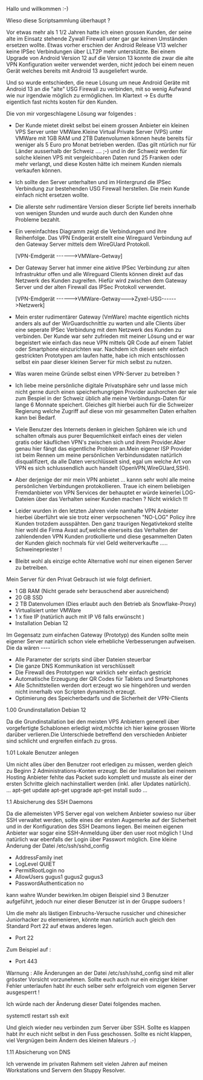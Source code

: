 Hallo und willkommen :-)

Wieso diese Scriptsammlung überhaupt ? 

Vor etwas mehr als 1 1/2 Jahren hatte ich einen grossen Kunden, der seine alte
im Einsatz stehende Zywall Firewall unter gar gar keinen Umständen ersetzen
wollte. Etwas vorher erschien der Android Release V13 welcher keine IPSec
Verbindungen über LLT2P mehr unterstützte.
Bei einem Upgrade von Android Version 12 auf die Version 13 konnte die zwar die
alte VPN Konfiguration weiter verwendet werden, nicht jedoch bei einem neuen
Gerät welches bereits mit Android 13 ausgeliefert wurde.
 
Und so wurde entschieden, die neue Lösung um neue Android Geräte mit Android 13
an die "alte" USG Firewall zu verbinden, mit so wenig Aufwand wie nur irgendwie
möglich zu ermöglichen. Im Klartext -> 
Es durfte eigentlich fast nichts kosten für den Kunden. 

Die von mir vorgeschlagene Lösung war folgendes : 

- Der Kunde mietet direkt selbst bei einem grossen Anbieter ein kleinen VPS
  Server unter VMWare.Kleine Virtual Private Server (VPS) unter VMWare mit
  1GB RAM und 2TB Datenvolumen können heute bereits für weniger als 5 Euro
  pro Monat betrieben werden. (Das gilt ntürlich nur für Länder ausserhalb 
  der Schweiz .... ;-) und in der Schweiz werden für solche kleinen VPS mit 
  vergleichbaren Daten rund 25 Franken oder mehr verlangt, und diese Kosten
  hätte ich meinem Kunden niemals verkaufen können. 

- Ich sollte den Server unterhalten und im Hintergrund die IPSec Verbindung 
  zur bestehenden USG Firewall herstellen. Die mein Kunde einfach nicht 
  ersetzen wollte.

- Die allerste sehr rudimentäre Version dieser Scripte lief bereits innerhalb
  von wenigen Stunden und wurde auch durch den Kunden ohne Probleme bezahlt.

- Ein vereinfachtes Diagramm zeigt die Verbindungen und ihre Reihenfolge.
  Das VPN Endgerät erstellt eine Wireguard Verbindung auf den Gateway Server
  mittels dem WireGUard Protokoll.

  [VPN-Emdgerät ------>VMWare-Getway] 

- Der Gateway Server hat immer eine aktive IPSec Verbindung zur alten
  Infrastruktur offen und alle Wireguard Clients können direkt auf
  das Netzwerk des Kunden zugreifen. Hiefür wird zwischen dem
  Gateway Server und der alten Firewall das IPSec Protokoll verwendet.


  [VPN-Emdgerät ------>VMWare-Getway--->Zyxel-USG------>Netzwerk]

- Mein erster rudimentärer Gateway (VmWare) machte eigentlich nichts 
  anders als auf der WirGuardschnittle zu warten und alle Clients über
  eine seperate IPSec Verbindung mit dem Netzwerk des Kunden zu
  verbinden. Der Kunde war sehr zufrieden mit meiner Lösung und er
  war begeistert wie einfach das neue VPN mittels QR Code auf einem
  Tablet oder Smartphone einzurichten war.
  Nachdem ich diesen sehr einfach gestrickten Prototypen am laufen
  hatte, habe ich mich entschlossen selbst ein paar dieser 
  kleinen Server für mich selbst zu nutzen. 

- Was waren meine Gründe selbst einen VPN-Server zu betreiben ? 

- Ich liebe meine persönliche digitale Privatsphäre sehr und lasse
  mich nicht gerne durch einen speicherhungrigen Provider aushorchen
  der wie zum Bespiel in der Schweiz üblich alle meine Verbindungs-Daten 
  für lange 6 Monnate speichert. Gleiches gilt hierbei auch für die 
  Schweizer Regierung welche Zugriff auf diese von mir gesammelten
  Daten erhalten kann bei Bedarf.

- Viele Benutzer des Internets denken in gleichen Sphären wie ich und
  schalten oftmals aus purer Bequemlichkeit einfach eines der vielen gratis
  oder käuflichen VPN's zwischen sich und ihrem Provider.Aber genau hier
  fängt das eigentliche Problem an.Mein eigener ISP Provider ist beim Rennen
  um meine persönlichen Verbindunsdaten natürlich disqualifizert, da alle Daten 
  verschlüsselt sind, egal um welche Art von VPN es sich schlussendlich
  auch handelt (OpenVPN,WireGUard,SSH).
 
- Aber derjenige der mir mein VPN anbietet ... kannn sehr wohl alle meine
  persönlichen Verbindungen protokollieren. Traue ich einem beliebigen
  Fremdanbieter von VPN Services der behauptet er würde keinerlei
  LOG-Dateien über das Verhalten seiner Kunden machen ? Nicht wirklich !!!

- Leider wurden in den letzten Jahren viele namhafte VPN Anbieter hierbei
  überführt wie sie trotz einer verpsochenen "NO-LOG" Policy ihre Kunden 
  trotzdem ausspähten. Den ganz traurigen Negativtekord stellte hier wohl 
  die Firma Avast auf,welche einerseits das Verhalten der zahlendenden
  VPN Kunden protkollierte und diese gesammelten Daten der Kunden gleich 
  nochmals für viel Geld weiterverkaufte ..... Schweinepriester !
 
- Bleibt wohl als einzige echte Alternative wohl nur einen eigenen Server
  zu betreiben.

Mein Server für den Privat Gebrauch ist wie folgt definiert.

- 1 GB RAM (Nicht gerade sehr berauschend aber ausreichend)
- 20 GB SSD
- 2 TB Datenvolumen (Dies erlaubt auch den Betrieb als Snowflake-Proxy)
- Virtualisiert unter VMWare
- 1 x fixe IP (natürlich auch mit IP V6 falls erwünscht ) 
- Installation Debian 12 

Im Gegensatz zum einfachen Gateway (Prototyp) des Kunden sollte 
mein eigener Server natürlich schon viele erhebliche Verbesserungen 
aufweisen. Die da wären ----

- Alle Parameter der scripts sind über Dateien steuerbar
- Die ganze DNS Kommunikation ist verschlüsselt 
- Die Firewall des Prototypen war wirklich sehr einfach gestrickt
- Automatische Erzeugung der QR Codes für Tablets und Smartphones
- Alle Schnittstellen werden dort erzeugt wo sie hingehören und werden
  nicht innerhalb von Scripten dynamisch erzeugt.
- Optimierung des Speicherbedarfs und die Sicherheit der VPN-Clients

1.00 Grundinstallation Debian 12 

Da die Grundinstallation bei den meisten VPS Anbietern generell über
vorgefertigte Schablonen erledigt wird,möchte ich hier keine grossen
Worte darüber verlieren.Die Unterschiede betreffend den verschieden
Anbieter sind schlicht und ergreifen einfach zu gross.

1.01 Lokale Benutzer anlegen

Um nicht alles über den Benutzer root erledigen zu müssen, werden 
gleich zu Beginn 2 Administrations-Konten erzeugt. Bei der 
Installation bei meinem Hosting Anbieter fehlte das Packet 
sudo komplett und musste als einer der ersten Schritte gleich 
nachinstalliert werden (inkl. aller Updates natürlich). 
...
apt-get update 
apt-get upgrade
apt-get install sudo
...

1.1 Absicherung des SSH Daemons 

Da die allemeisten VPS Server egal von welchem Anbieter sowieso nur über 
SSH verwaltet werden, sollte eines der ersten Augemerke auf der Sicherheit
und in der Konfiguration des SSH Deamons liegen.
Bei meinen eigenen Anbieter war sogar eine SSH-Anmeldung über den user root möglich !
Und natürlich war ebenfalls der Login über Passwort möglich. 
Eine kleine Änderung der Datei /etc/ssh/sshd_config

- AddressFamily inet
- LogLevel QUIET
- PermitRootLogin no
- AllowUsers gugus1 gugus2 gugus3 
- PasswordAuthentication no

kann wahre Wunder bewirken.Im obigen Beispiel sind 3 Benutzer aufgeführt, jedoch 
nur einer dieser Benutzer ist in der Gruppe sudoers !

Um die mehr als lästigen Einbruchs-Versuche russicher und chinesicher Juniorhacker 
zu elemenieren, könnte man natürlich auch gleich den Standard Port 22 auf etwas
anderes legen.

- Port 22

Zum Beispiel auf :

- Port 443

Warnung : 
Alle Änderungen an der Datei /etc/ssh/sshd_config sind mit aller grösster Vorsicht
vorzunehmen. Sollte euch auch nur ein einziger kleiner Fehler unterlaufen habt ihr 
euch selber sehr erfolgreich vom eigenen Server ausgesperrt !

Ich würde nach der Änderung dieser Datei folgendes machen.

systemctl restart ssh
exit 

Und gleich wieder neu verbinden zum Server über SSH.
Sollte es klappen habt ihr euch nicht selbst in den 
Fuss geschossen. Sollte es nicht klappen, viel 
Vergnügen beim Ändern des kleinen Maleurs .-)


1.11 Absicherung von DNS

Ich verwende im privaten Rahmem seit vielen Jahren
auf meinen Workstations und Servern den Stuppy Resolver.












 



 







 




 





   



  

 









 
 



